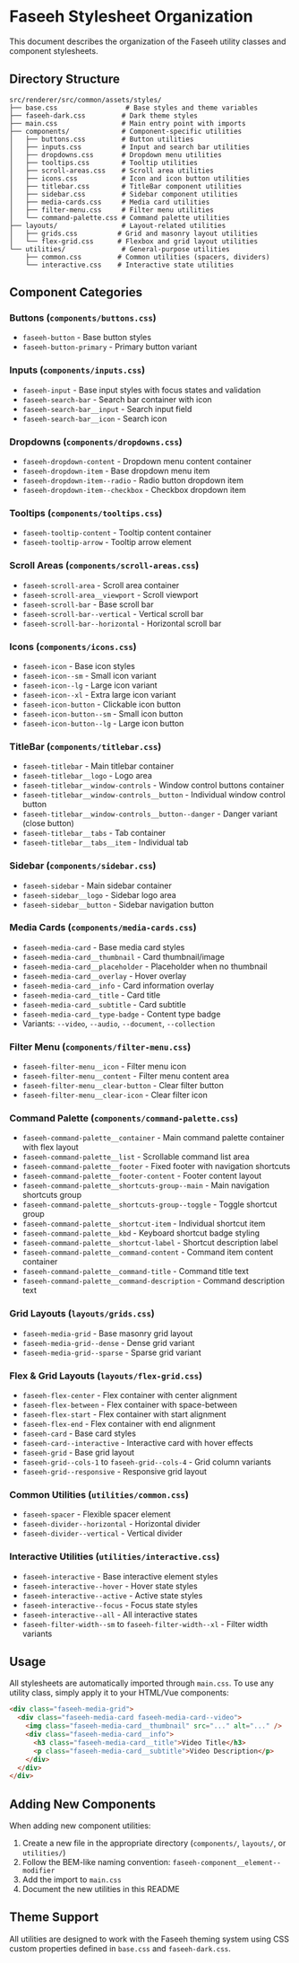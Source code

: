 # Faseeh Stylesheet Organization

This document describes the organization of the Faseeh utility classes and component stylesheets.

## Directory Structure

```
src/renderer/src/common/assets/styles/
├── base.css                 # Base styles and theme variables
├── faseeh-dark.css         # Dark theme styles
├── main.css                # Main entry point with imports
├── components/             # Component-specific utilities
│   ├── buttons.css         # Button utilities
│   ├── inputs.css          # Input and search bar utilities
│   ├── dropdowns.css       # Dropdown menu utilities
│   ├── tooltips.css        # Tooltip utilities
│   ├── scroll-areas.css    # Scroll area utilities
│   ├── icons.css           # Icon and icon button utilities
│   ├── titlebar.css        # TitleBar component utilities
│   ├── sidebar.css         # Sidebar component utilities
│   ├── media-cards.css     # Media card utilities
│   ├── filter-menu.css     # Filter menu utilities
│   └── command-palette.css # Command palette utilities
├── layouts/                # Layout-related utilities
│   ├── grids.css          # Grid and masonry layout utilities
│   └── flex-grid.css      # Flexbox and grid layout utilities
└── utilities/              # General-purpose utilities
    ├── common.css         # Common utilities (spacers, dividers)
    └── interactive.css    # Interactive state utilities
```

## Component Categories

### Buttons (`components/buttons.css`)

- `faseeh-button` - Base button styles
- `faseeh-button-primary` - Primary button variant

### Inputs (`components/inputs.css`)

- `faseeh-input` - Base input styles with focus states and validation
- `faseeh-search-bar` - Search bar container with icon
- `faseeh-search-bar__input` - Search input field
- `faseeh-search-bar__icon` - Search icon

### Dropdowns (`components/dropdowns.css`)

- `faseeh-dropdown-content` - Dropdown menu content container
- `faseeh-dropdown-item` - Base dropdown menu item
- `faseeh-dropdown-item--radio` - Radio button dropdown item
- `faseeh-dropdown-item--checkbox` - Checkbox dropdown item

### Tooltips (`components/tooltips.css`)

- `faseeh-tooltip-content` - Tooltip content container
- `faseeh-tooltip-arrow` - Tooltip arrow element

### Scroll Areas (`components/scroll-areas.css`)

- `faseeh-scroll-area` - Scroll area container
- `faseeh-scroll-area__viewport` - Scroll viewport
- `faseeh-scroll-bar` - Base scroll bar
- `faseeh-scroll-bar--vertical` - Vertical scroll bar
- `faseeh-scroll-bar--horizontal` - Horizontal scroll bar

### Icons (`components/icons.css`)

- `faseeh-icon` - Base icon styles
- `faseeh-icon--sm` - Small icon variant
- `faseeh-icon--lg` - Large icon variant
- `faseeh-icon--xl` - Extra large icon variant
- `faseeh-icon-button` - Clickable icon button
- `faseeh-icon-button--sm` - Small icon button
- `faseeh-icon-button--lg` - Large icon button

### TitleBar (`components/titlebar.css`)

- `faseeh-titlebar` - Main titlebar container
- `faseeh-titlebar__logo` - Logo area
- `faseeh-titlebar__window-controls` - Window control buttons container
- `faseeh-titlebar__window-controls__button` - Individual window control button
- `faseeh-titlebar__window-controls__button--danger` - Danger variant (close button)
- `faseeh-titlebar__tabs` - Tab container
- `faseeh-titlebar__tabs__item` - Individual tab

### Sidebar (`components/sidebar.css`)

- `faseeh-sidebar` - Main sidebar container
- `faseeh-sidebar__logo` - Sidebar logo area
- `faseeh-sidebar__button` - Sidebar navigation button

### Media Cards (`components/media-cards.css`)

- `faseeh-media-card` - Base media card styles
- `faseeh-media-card__thumbnail` - Card thumbnail/image
- `faseeh-media-card__placeholder` - Placeholder when no thumbnail
- `faseeh-media-card__overlay` - Hover overlay
- `faseeh-media-card__info` - Card information overlay
- `faseeh-media-card__title` - Card title
- `faseeh-media-card__subtitle` - Card subtitle
- `faseeh-media-card__type-badge` - Content type badge
- Variants: `--video`, `--audio`, `--document`, `--collection`

### Filter Menu (`components/filter-menu.css`)

- `faseeh-filter-menu__icon` - Filter menu icon
- `faseeh-filter-menu__content` - Filter menu content area
- `faseeh-filter-menu__clear-button` - Clear filter button
- `faseeh-filter-menu__clear-icon` - Clear filter icon

### Command Palette (`components/command-palette.css`)

- `faseeh-command-palette__container` - Main command palette container with flex layout
- `faseeh-command-palette__list` - Scrollable command list area
- `faseeh-command-palette__footer` - Fixed footer with navigation shortcuts
- `faseeh-command-palette__footer-content` - Footer content layout
- `faseeh-command-palette__shortcuts-group--main` - Main navigation shortcuts group
- `faseeh-command-palette__shortcuts-group--toggle` - Toggle shortcut group
- `faseeh-command-palette__shortcut-item` - Individual shortcut item
- `faseeh-command-palette__kbd` - Keyboard shortcut badge styling
- `faseeh-command-palette__shortcut-label` - Shortcut description label
- `faseeh-command-palette__command-content` - Command item content container
- `faseeh-command-palette__command-title` - Command title text
- `faseeh-command-palette__command-description` - Command description text

### Grid Layouts (`layouts/grids.css`)

- `faseeh-media-grid` - Base masonry grid layout
- `faseeh-media-grid--dense` - Dense grid variant
- `faseeh-media-grid--sparse` - Sparse grid variant

### Flex & Grid Layouts (`layouts/flex-grid.css`)

- `faseeh-flex-center` - Flex container with center alignment
- `faseeh-flex-between` - Flex container with space-between
- `faseeh-flex-start` - Flex container with start alignment
- `faseeh-flex-end` - Flex container with end alignment
- `faseeh-card` - Base card styles
- `faseeh-card--interactive` - Interactive card with hover effects
- `faseeh-grid` - Base grid layout
- `faseeh-grid--cols-1` to `faseeh-grid--cols-4` - Grid column variants
- `faseeh-grid--responsive` - Responsive grid layout

### Common Utilities (`utilities/common.css`)

- `faseeh-spacer` - Flexible spacer element
- `faseeh-divider--horizontal` - Horizontal divider
- `faseeh-divider--vertical` - Vertical divider

### Interactive Utilities (`utilities/interactive.css`)

- `faseeh-interactive` - Base interactive element styles
- `faseeh-interactive--hover` - Hover state styles
- `faseeh-interactive--active` - Active state styles
- `faseeh-interactive--focus` - Focus state styles
- `faseeh-interactive--all` - All interactive states
- `faseeh-filter-width--sm` to `faseeh-filter-width--xl` - Filter width variants

## Usage

All stylesheets are automatically imported through `main.css`. To use any utility class, simply apply it to your HTML/Vue components:

```html
<div class="faseeh-media-grid">
  <div class="faseeh-media-card faseeh-media-card--video">
    <img class="faseeh-media-card__thumbnail" src="..." alt="..." />
    <div class="faseeh-media-card__info">
      <h3 class="faseeh-media-card__title">Video Title</h3>
      <p class="faseeh-media-card__subtitle">Video Description</p>
    </div>
  </div>
</div>
```

## Adding New Components

When adding new component utilities:

1. Create a new file in the appropriate directory (`components/`, `layouts/`, or `utilities/`)
2. Follow the BEM-like naming convention: `faseeh-component__element--modifier`
3. Add the import to `main.css`
4. Document the new utilities in this README

## Theme Support

All utilities are designed to work with the Faseeh theming system using CSS custom properties defined in `base.css` and `faseeh-dark.css`.
